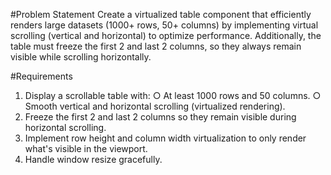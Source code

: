 #Problem Statement
Create a virtualized table component that efficiently renders large datasets (1000+ rows, 50+
columns) by implementing virtual scrolling (vertical and horizontal) to optimize performance.
Additionally, the table must freeze the first 2 and last 2 columns, so they always remain visible
while scrolling horizontally.

#Requirements
1. Display a scrollable table with:
○ At least 1000 rows and 50 columns.
○ Smooth vertical and horizontal scrolling (virtualized rendering).
2. Freeze the first 2 and last 2 columns so they remain visible during horizontal scrolling.
3. Implement row height and column width virtualization to only render what's visible in the
viewport.
4. Handle window resize gracefully.
